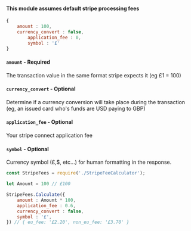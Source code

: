 #### This module assumes default stripe processing fees

```js
{
	amount : 100,
	currency_convert : false,
    	application_fee : 0,
    	symbol : '£'
}
```



#### `amount` - Required

The transaction value in the same format stripe expects it (eg £1 = 100)

#### `currency_convert` - Optional

Determine if a currency conversion will take place during the transaction (eg, an issued card who's funds are USD paying to GBP)

#### `application_fee` - Optional

Your stripe connect application fee

#### `symbol` - Optional

Currency symbol (£,$, etc...) for human formatting in the response.



```js
const StripeFees = require('./StripeFeeCalculator');

let Amount = 100 // £100

StripeFees.Calculate({
	amount : Amount * 100,
	application_fee : 0.6,
	currency_convert : false,
	symbol : '£',
}) // { eu_fee: '£2.20', non_eu_fee: '£3.70' }
```
